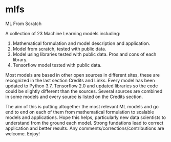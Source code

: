 # mlfs
ML From Scratch

A collection of 23 Machine Learning models including:

  1. Mathematical formulation and model description and application.
  2. Model from scratch, tested with public data.
  3. Model using libraries tested with public data. Pros and cons of each library.
  4. Tensorflow model tested with public data.
  
Most models are based in other open sources in different sites, these are recognized in the last section Credits and Links. Every model has been updated to Python 3.7, Tensorflow 2.0 and updated libraries so the code could be slightly different than the sources. Several sources are combined in some models and every source is listed on the Credits section.

The aim of this is putting altogether the most relevant ML models and go end to end on each of them from mathematical formulation to scalable models and applications. Hope this helps, particularly new data scientists to understand from the ground each model. Strong fundations lead to correct application and better results. Any comments/corrections/contributions are welcome. Enjoy!
